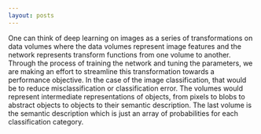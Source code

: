 ```yaml
---
layout: posts
---
```


One can think of deep learning on images as a series of transformations on data volumes where the data volumes represent image features and the network represents transform functions from one volume to another. Through the process of training the network and tuning the parameters, we are making an effort to streamline this transformation towards a performance objective. In the case of the image classification, that would be to reduce misclassification or classification error. The volumes would represent intermediate representations of objects, from pixels to blobs to abstract objects to objects to their semantic description. The last volume is the semantic description which is just an array of probabilities for each classification category.